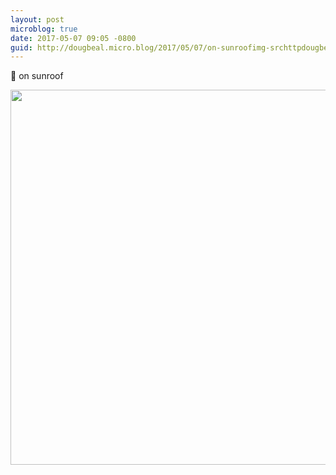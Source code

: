 ```yaml
---
layout: post
microblog: true
date: 2017-05-07 09:05 -0800
guid: http://dougbeal.micro.blog/2017/05/07/on-sunroofimg-srchttpdougbealmicrobloguploadsbjpg.html
---
```

🐝 on sunroof

<img src="http://dougbeal.micro.blog/uploads/2017/74361b6771.jpg" width="600" height="600" style="height: auto" />
